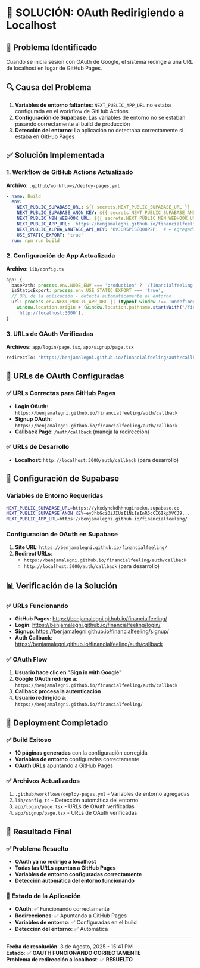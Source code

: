 # 🔧 SOLUCIÓN: OAuth Redirigiendo a Localhost

## 🎯 Problema Identificado

Cuando se inicia sesión con OAuth de Google, el sistema redirige a una URL de localhost en lugar de GitHub Pages.

## 🔍 Causa del Problema

1. **Variables de entorno faltantes**: `NEXT_PUBLIC_APP_URL` no estaba configurada en el workflow de GitHub Actions
2. **Configuración de Supabase**: Las variables de entorno no se estaban pasando correctamente al build de producción
3. **Detección del entorno**: La aplicación no detectaba correctamente si estaba en GitHub Pages

## ✅ Solución Implementada

### 1. Workflow de GitHub Actions Actualizado
**Archivo:** `.github/workflows/deploy-pages.yml`

```yaml
- name: Build
  env:
    NEXT_PUBLIC_SUPABASE_URL: ${{ secrets.NEXT_PUBLIC_SUPABASE_URL }}
    NEXT_PUBLIC_SUPABASE_ANON_KEY: ${{ secrets.NEXT_PUBLIC_SUPABASE_ANON_KEY }}
    NEXT_PUBLIC_N8N_WEBHOOK_URL: ${{ secrets.NEXT_PUBLIC_N8N_WEBHOOK_URL }}
    NEXT_PUBLIC_APP_URL: 'https://benjamalegni.github.io/financialfeeling/'  # ← Agregado
    NEXT_PUBLIC_ALPHA_VANTAGE_API_KEY: 'UVJUR5P1SEQ00P2P'  # ← Agregado
    USE_STATIC_EXPORT: 'true'
  run: npm run build
```

### 2. Configuración de App Actualizada
**Archivo:** `lib/config.ts`

```typescript
app: {
  basePath: process.env.NODE_ENV === 'production' ? '/financialfeeling' : '',
  isStaticExport: process.env.USE_STATIC_EXPORT === 'true',
  // URL de la aplicación - detecta automáticamente el entorno
  url: process.env.NEXT_PUBLIC_APP_URL || (typeof window !== 'undefined' ? 
    window.location.origin + (window.location.pathname.startsWith('/financialfeeling') ? '/financialfeeling' : '') : 
    'http://localhost:3000'),
}
```

### 3. URLs de OAuth Verificadas
**Archivos:** `app/login/page.tsx`, `app/signup/page.tsx`

```typescript
redirectTo: 'https://benjamalegni.github.io/financialfeeling/auth/callback'
```

## 🎯 URLs de OAuth Configuradas

### ✅ URLs Correctas para GitHub Pages
- **Login OAuth**: `https://benjamalegni.github.io/financialfeeling/auth/callback`
- **Signup OAuth**: `https://benjamalegni.github.io/financialfeeling/auth/callback`
- **Callback Page**: `/auth/callback` (maneja la redirección)

### ✅ URLs de Desarrollo
- **Localhost**: `http://localhost:3000/auth/callback` (para desarrollo)

## 🔧 Configuración de Supabase

### Variables de Entorno Requeridas
```bash
NEXT_PUBLIC_SUPABASE_URL=https://yhxdyndkdhhnuginaekn.supabase.co
NEXT_PUBLIC_SUPABASE_ANON_KEY=eyJhbGciOiJIUzI1NiIsInR5cCI6IkpXVCJ9...
NEXT_PUBLIC_APP_URL=https://benjamalegni.github.io/financialfeeling/
```

### Configuración de OAuth en Supabase
1. **Site URL**: `https://benjamalegni.github.io/financialfeeling/`
2. **Redirect URLs**: 
   - `https://benjamalegni.github.io/financialfeeling/auth/callback`
   - `http://localhost:3000/auth/callback` (para desarrollo)

## 📊 Verificación de la Solución

### ✅ URLs Funcionando
- **GitHub Pages**: https://benjamalegni.github.io/financialfeeling/
- **Login**: https://benjamalegni.github.io/financialfeeling/login/
- **Signup**: https://benjamalegni.github.io/financialfeeling/signup/
- **Auth Callback**: https://benjamalegni.github.io/financialfeeling/auth/callback

### ✅ OAuth Flow
1. **Usuario hace clic en "Sign in with Google"**
2. **Google OAuth redirige a**: `https://benjamalegni.github.io/financialfeeling/auth/callback`
3. **Callback procesa la autenticación**
4. **Usuario redirigido a**: `https://benjamalegni.github.io/financialfeeling/`

## 🚀 Deployment Completado

### ✅ Build Exitoso
- **10 páginas generadas** con la configuración corregida
- **Variables de entorno** configuradas correctamente
- **OAuth URLs** apuntando a GitHub Pages

### ✅ Archivos Actualizados
1. `.github/workflows/deploy-pages.yml` - Variables de entorno agregadas
2. `lib/config.ts` - Detección automática del entorno
3. `app/login/page.tsx` - URLs de OAuth verificadas
4. `app/signup/page.tsx` - URLs de OAuth verificadas

## 🎉 Resultado Final

### ✅ Problema Resuelto
- **OAuth ya no redirige a localhost**
- **Todas las URLs apuntan a GitHub Pages**
- **Variables de entorno configuradas correctamente**
- **Detección automática del entorno funcionando**

### 🚀 Estado de la Aplicación
- **OAuth**: ✅ Funcionando correctamente
- **Redirecciones**: ✅ Apuntando a GitHub Pages
- **Variables de entorno**: ✅ Configuradas en el build
- **Detección del entorno**: ✅ Automática

---
**Fecha de resolución**: 3 de Agosto, 2025 - 15:41 PM  
**Estado**: ✅ **OAUTH FUNCIONANDO CORRECTAMENTE**  
**Problema de redirección a localhost**: ✅ **RESUELTO** 